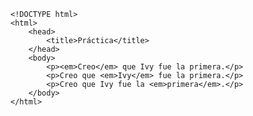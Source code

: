 <code>
&lt;!DOCTYPE html&gt;
&lt;html&gt;
    &lt;head&gt;
        &lt;title&gt;Práctica&lt;/title&gt;
    &lt;/head&gt;
    &lt;body&gt;
        &lt;p&gt;&lt;em&gt;Creo&lt;/em&gt; que Ivy fue la primera.&lt;/p&gt;
        &lt;p&gt;Creo que &lt;em&gt;Ivy&lt;/em&gt; fue la primera.&lt;/p&gt;
        &lt;p&gt;Creo que Ivy fue la &lt;em&gt;primera&lt;/em&gt;.&lt;/p&gt;
    &lt;/body&gt;
&lt;/html&gt;
</code>
